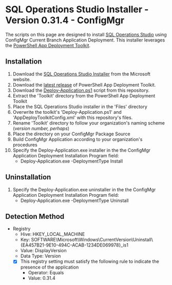 # SQL Operations Studio Installer - Version 0.31.4 - ConfigMgr

The scripts on this page are designed to install [SQL Operations Studio](https://code.visualstudio.com/) using ConfigMgr Current Branch Application Deployment. This installer leverages the [PowerShell App Deployment Toolkit](http://psappdeploytoolkit.com/).

## Installation

1. Download the [SQL Operations Studio Installer](https://github.com/Microsoft/sqlopsstudio/releases/download/0.31.4/sqlops-windows-setup-0.31.4.exe) from the Microsoft website.
1. Download the [latest release](https://github.com/PSAppDeployToolkit/PSAppDeployToolkit/releases/latest) of PowerShell App Deployment Toolkit.
1. Download the [Deploy-Application.ps1](https://github.com/aentringer/CMAppScripts/raw/master/Microsoft/SQLOpsStudio/Deploy-Application.ps1) script from this repository.
1. Extract the 'Toolkit' directory from the PowerShell App Deployment Toolkit
1. Place the SQL Operations Studio installer in the 'Files' directory
1. Overwrite the toolkit's 'Deploy-Application.ps1' and 'AppDeployToolkitConfig.xml' with this repository's files.
1. Rename 'Toolkit' directory to follow your organization's naming scheme (*version number, perhaps*)
1. Place the directory on your ConfigMgr Package Source
1. Build ConfigMgr Application according to your organization's procedures
1. Specify the Deploy-Application.exe installer in the the ConfigMgr Application Deployment Installation Program field:
    * Deploy-Application.exe -DeploymentType Install

## Uninstallation

1. Specify the Deploy-Application.exe uninstaller in the the ConfigMgr Application Deployment Installation Program field:
    * Deploy-Application.exe -DeploymentType Uninstall

## Detection Method

* Registry
  * Hive: HKEY_LOCAL_MACHINE
  * Key: SOFTWARE\Microsoft\Windows\CurrentVersion\Uninstall\\{EA457B21-9E10-494C-ACAB-1234DE069978}_is1
  * Value: DisplayVersion
  * Data Type: Version
  * [X] This registry setting must satisfy the following rule to indicate the presence of the application
    * Operator: Equals
    * Value: 0.31.4
